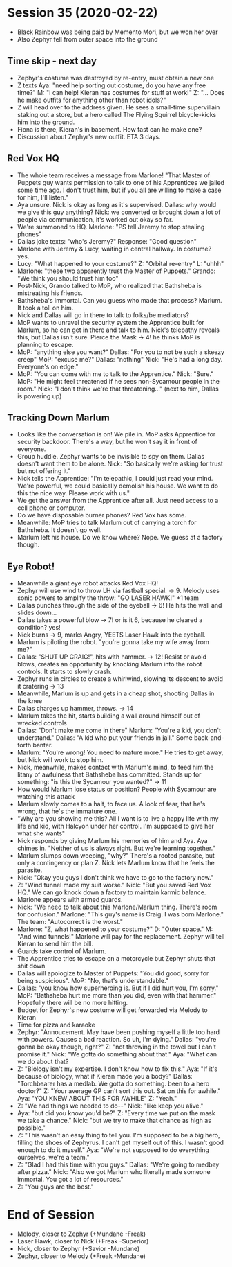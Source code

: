 <!-- TITLE: Session 35 -->
<!-- SUBTITLE: We help Marlum with his divorce. -->

# Session 35 (2020-02-22)

* Black Rainbow was being paid by Memento Mori, but we won her over
* Also Zephyr fell from outer space into the ground

## Time skip - next day

* Zephyr's costume was destroyed by re-entry, must obtain a new one
* Z texts Aya: "need help sorting out costume, do you have any free time?" M: "I can help! Kieran has costumes for stuff at work!" Z: "... Does he make outfits for anything other than robot idols?"
* Z will head over to the address given. He sees a small-time supervillain staking out a store, but a hero called The Flying Squirrel bicycle-kicks him into the ground.
* Fiona is there, Kieran's in basement. How fast can he make one?
* Discussion about Zephyr's new outfit. ETA 3 days.

## Red Vox HQ

* The whole team receives a message from Marlone! "That Master of Puppets guy wants permission to talk to one of his Apprentices we jailed some time ago. I don't trust him, but if you all are willing to make a case for him, I'll listen."
* Aya unsure. Nick is okay as long as it's supervised. Dallas: why would we give this guy anything? Nick: we converted or brought down a lot of people via communication, it's worked out okay so far.
* We're summoned to HQ. Marlone: "PS tell Jeremy to stop stealing phones"
* Dallas joke texts: "who's Jeremy?" Response: "Good question"
* Marlone with Jeremy & Lucy, waiting in central hallway. In costume? yes.
* Lucy: "What happened to your costume?" Z: "Orbital re-entry" L: "uhhh"
* Marlone: "these two apparently trust the Master of Puppets." Grando: "We think you should trust him too"
* Post-Nick, Grando talked to MoP, who realized that Bathsheba is mistreating his friends.
* Bathsheba's immortal. Can you guess who made that process? Marlum. It took a toll on him.
* Nick and Dallas will go in there to talk to folks/be mediators?
* MoP wants to unravel the security system the Apprentice built for Marlum, so he can get in there and talk to him. Nick's telepathy reveals this, but Dallas isn't sure. Pierce the Mask -> 4! he thinks MoP is planning to escape.
* MoP: "anything else you want?" Dallas: "For you to not be such a skeezy creep" MoP: "excuse me?" Dallas: "nothing" Nick: "He's had a long day. Everyone's on edge."
* MoP: "You can come with me to talk to the Apprentice." Nick: "Sure." MoP: "He might feel threatened if he sees non-Sycamour people in the room." Nick: "I don't think we're that threatening..." (next to him, Dallas is powering up)

## Tracking Down Marlum

* Looks like the conversation is on! We pile in. MoP asks Apprentice for security backdoor. There's a way, but he won't say it in front of everyone.
* Group huddle. Zephyr wants to be invisible to spy on them. Dallas doesn't want them to be alone. Nick: "So basically we're asking for trust but not offering it."
* Nick tells the Apprentice: "I'm telepathic, I could just read your mind. We're powerful, we could basically demolish his house. We want to do this the nice way. Please work with us."
* We get the answer from the Apprentice after all. Just need access to a cell phone or computer.
* Do we have disposable burner phones? Red Vox has some.
* Meanwhile: MoP tries to talk Marlum out of carrying a torch for Bathsheba. It doesn't go well.
* Marlum left his house. Do we know where? Nope. We guess at a factory though.

## Eye Robot!

* Meanwhile a giant eye robot attacks Red Vox HQ!
* Zephyr will use wind to throw LH via fastball special. -> 9. Melody uses sonic powers to amplify the throw: "GO LASER HAWK!" +1 team
* Dallas punches through the side of the eyeball -> 6! He hits the wall and slides down...
* Dallas takes a powerful blow -> 7! or is it 6, because he cleared a condition? yes!
* Nick burns -> 9, marks Angry, YEETS Laser Hawk into the eyeball.
* Marlum is piloting the robot. "you're gonna take my wife away from me?"
* Dallas: "SHUT UP CRAIG!", hits with hammer. -> 12! Resist or avoid blows, creates an opportunity by knocking Marlum into the robot controls. It starts to slowly crash.
* Zephyr runs in circles to create a whirlwind, slowing its descent to avoid it cratering -> 13
* Meanwhile, Marlum is up and gets in a cheap shot, shooting Dallas in the knee
* Dallas charges up hammer, throws. -> 14
* Marlum takes the hit, starts building a wall around himself out of wrecked controls
* Dallas: "Don't make me come in there" Marlum: "You're a kid, you don't understand." Dallas: "A kid who put your friends in jail." Some back-and-forth banter.
* Marlum: "You're wrong! You need to mature more." He tries to get away, but Nick will work to stop him.
* Nick, meanwhile, makes contact with Marlum's mind, to feed him the litany of awfulness that Bathsheba has committed. Stands up for something: "is this the Sycamour you wanted?" -> 11
* How would Marlum lose status or position? People with Sycamour are watching this attack
* Marlum slowly comes to a halt, to face us. A look of fear, that he's wrong, that he's the immature one.
* "Why are you showing me this? All I want is to live a happy life with my life and kid, with Halcyon under her control. I'm supposed to give her what she wants"
* Nick responds by giving Marlum his memories of him and Aya. Aya chimes in. "Neither of us is always right. But we're learning together."
* Marlum slumps down weeping, "why?" There's a rooted parasite, but only a contingency or plan Z. Nick lets Marlum know that he feels the parasite.
* Nick: "Okay you guys I don't think we have to go to the factory now."
* Z: "Wind tunnel made my suit worse." Nick: "But you saved Red Vox HQ." We can go knock down a factory to maintain karmic balance.
* Marlone appears with armed guards.
* Nick: "We need to talk about this Marlone/Marlum thing. There's room for confusion." Marlone: "This guy's name is Craig. I was born Marlone." The team: "Autocorrect is the worst."
* Marlone: "Z, what happened to your costume?" D: "Outer space." M: "And wind tunnels!" Marlone will pay for the replacement. Zephyr will tell Kieran to send him the bill.
* Guards take control of Marlum.
* The Apprentice tries to escape on a motorcycle but Zephyr shuts that shit down
* Dallas will apologize to Master of Puppets: "You did good, sorry for being suspicious". MoP: "No, that's understandable."
* Dallas: "you know how superheroing is. But if I did hurt you, I'm sorry." MoP: "Bathsheba hurt me more than you did, even with that hammer."  Hopefully there will be no more hitting.
* Budget for Zephyr's new costume will get forwarded via Melody to Kieran
* Time for pizza and karaoke
* Zephyr: "Annoucement. May have been pushing myself a little too hard with powers. Causes a bad reaction. So uh, I'm dying." Dallas: "you're gonna be okay though, right?" Z: "not throwing in the towel but I can't promise it." Nick: "We gotta do something about that." Aya: "What can we do about that?
* Z: "Biology isn't my expertise. I don't know how to fix this." Aya: "If it's because of biology, what if Kieran made you a body?" Dallas: "Torchbearer has a medlab. We gotta do something. been to a hero doctor?" Z: "Your average GP can't sort this out. Sat on this for awhile." Aya: "YOU KNEW ABOUT THIS FOR AWHILE" Z: "Yeah."
* Z: "We had things we needed to do--" Nick: "like keep you alive."
* Aya: "but did you know you'd be?" Z: "Every time we put on the mask we take a chance." Nick: "but we try to make that chance as high as possible."
* Z: "This wasn't an easy thing to tell you. I'm supposed to be a big hero, filling the shoes of Zephyrus. I can't get myself out of this. I wasn't good enough to do it myself." Aya: "We're not supposed to do everything ourselves, we're a team."
* Z: "Glad I had this time with you guys." Dallas: "We're going to medbay after pizza." Nick: "Also we got Marlum who literally made someone immortal. You got a lot of resources."
* Z: "You guys are the best."

# End of Session

* Melody, closer to Zephyr (+Mundane -Freak)
* Laser Hawk, closer to Nick (+Freak -Superior)
* Nick, closer to Zephyr (+Savior -Mundane)
* Zephyr, closer to Melody (+Freak -Mundane)